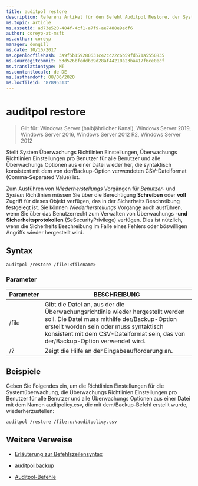 ```yaml
---
title: auditpol restore
description: Referenz Artikel für den Befehl Auditpol Restore, der Systemüberwachungs-Richtlinien Einstellungen, Überwachungs Richtlinien Einstellungen pro Benutzer für alle Benutzer und alle Überwachungs Optionen aus einer Datei, die syntaktisch konsistent mit dem von der Option/Backup verwendeten CSV-Dateiformat (Comma-Separated Value) ist, wiederherstellt.
ms.topic: article
ms.assetid: ad73e520-484f-4cf1-a7f9-ae7488e9edf6
author: coreyp-at-msft
ms.author: coreyp
manager: dongill
ms.date: 10/16/2017
ms.openlocfilehash: 3a9f5b159280631c42cc22c6b59fd571a5550835
ms.sourcegitcommit: 53d526bfeddb89d28af44210a23ba417f6ce0ecf
ms.translationtype: MT
ms.contentlocale: de-DE
ms.lasthandoff: 08/06/2020
ms.locfileid: "87895313"
---
```

# <a name="auditpol-restore"></a>auditpol restore

> Gilt für: Windows Server (halbjährlicher Kanal), Windows Server 2019, Windows Server 2016, Windows Server 2012 R2, Windows Server 2012

Stellt System Überwachungs Richtlinien Einstellungen, Überwachungs Richtlinien Einstellungen pro Benutzer für alle Benutzer und alle Überwachungs Optionen aus einer Datei wieder her, die syntaktisch konsistent mit dem von der/Backup-Option verwendeten CSV-Dateiformat (Comma-Separated Value) ist.

Zum Ausführen von *Wiederherstellungs* Vorgängen für *Benutzer-* und *System* Richtlinien müssen Sie über die Berechtigung **Schreiben** oder **voll** Zugriff für dieses Objekt verfügen, das in der Sicherheits Beschreibung festgelegt ist. Sie können *Wiederherstellungs* Vorgänge auch ausführen, wenn Sie über das Benutzerrecht zum Verwalten von Überwachungs **-und Sicherheitsprotokollen** (SeSecurityPrivilege) verfügen. Dies ist nützlich, wenn die Sicherheits Beschreibung im Falle eines Fehlers oder böswilligen Angriffs wieder hergestellt wird.

## <a name="syntax"></a>Syntax

```
auditpol /restore /file:<filename>
```

### <a name="parameters"></a>Parameter

| Parameter | BESCHREIBUNG |
| ------- | -------- |
| /file | Gibt die Datei an, aus der die Überwachungsrichtlinie wieder hergestellt werden soll. Die Datei muss mithilfe der/Backup-Option erstellt worden sein oder muss syntaktisch konsistent mit dem CSV-Dateiformat sein, das von der/Backup-Option verwendet wird. |
| /? |Zeigt die Hilfe an der Eingabeaufforderung an. |

## <a name="examples"></a>Beispiele

Geben Sie Folgendes ein, um die Richtlinien Einstellungen für die Systemüberwachung, die Überwachungs Richtlinien Einstellungen pro Benutzer für alle Benutzer und alle Überwachungs Optionen aus einer Datei mit dem Namen auditpolicy.csv, die mit dem/Backup-Befehl erstellt wurde, wiederherzustellen:

```
auditpol /restore /file:c:\auditpolicy.csv
```

## <a name="additional-references"></a>Weitere Verweise

- [Erläuterung zur Befehlszeilensyntax](command-line-syntax-key.md)

- [auditpol backup](auditpol-backup.md)

- [Auditpol-Befehle](auditpol.md)

